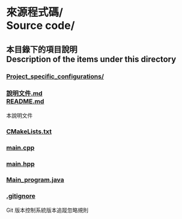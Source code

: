 # 來源程式碼/<br>Source code/

## 本目錄下的項目說明<br />Description of the items under this directory
### [Project_specific_configurations/](Project_specific_configurations/)
### [說明文件.md<br />README.md](README.md)
本說明文件
### [CMakeLists.txt](CMakeLists.txt)
### [main.cpp](main.cpp)
### [main.hpp](main.hpp)
### [Main_program.java](Main_program.java)
### [.gitignore](.gitignore)
Git 版本控制系統版本追蹤忽略規則